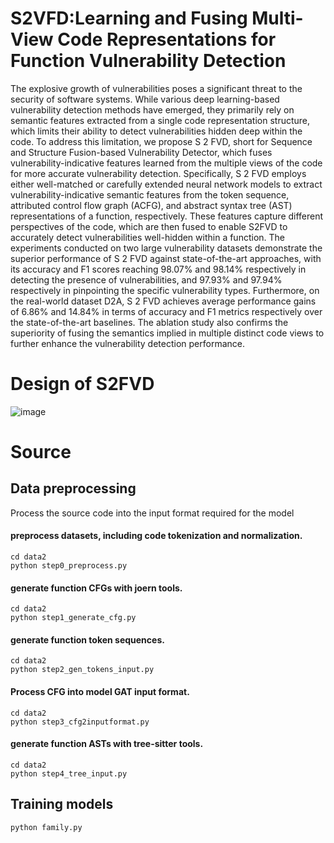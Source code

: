 # S2VFD:Learning and Fusing Multi-View Code Representations for Function Vulnerability Detection
The explosive growth of vulnerabilities poses a significant threat to the security of software systems. While various deep learning-based vulnerability detection methods have emerged, they primarily rely on semantic features extracted from a single code representation structure, which limits their ability to detect vulnerabilities hidden deep within the code. To address this limitation, we propose S 2 FVD, short for Sequence and Structure Fusion-based Vulnerability Detector, which fuses vulnerability-indicative features learned from the multiple views of the code for more accurate vulnerability detection. Specifically, S 2 FVD employs either well-matched or carefully extended neural network models to extract vulnerability-indicative semantic features from the token sequence, attributed control flow graph (ACFG), and abstract syntax tree (AST) representations of a function, respectively. These features capture different perspectives of the code, which are then fused to enable S2FVD to accurately detect vulnerabilities well-hidden within a function. The experiments conducted on two large vulnerability datasets demonstrate the superior performance of S 2 FVD against state-of-the-art approaches, with its accuracy and F1 scores reaching 98.07% and 98.14% respectively in detecting the presence of vulnerabilities, and 97.93% and 97.94% respectively in pinpointing the specific vulnerability types. Furthermore, on the real-world dataset D2A, S 2 FVD achieves average performance gains of 6.86% and 14.84% in terms of accuracy and F1 metrics respectively over the state-of-the-art baselines. The ablation study also confirms the superiority of fusing the semantics implied in multiple distinct code views to further enhance the vulnerability detection performance.
# Design of S2FVD
![image](https://github.com/lv-jiajun/S2FVD/assets/118888372/b9b5b864-4abd-4f57-99b8-dcb404614537)

# Source
## Data preprocessing
Process the source code into the input format required for the model
#### preprocess datasets, including code tokenization and normalization.
```
cd data2
python step0_preprocess.py
```
#### generate function CFGs with joern tools.
```
cd data2
python step1_generate_cfg.py
```
#### generate function token sequences.
```
cd data2
python step2_gen_tokens_input.py
```
#### Process CFG into model GAT input format.
```
cd data2
python step3_cfg2inputformat.py
```
#### generate function ASTs with tree-sitter tools.
```
cd data2
python step4_tree_input.py
```
## Training models
```
python family.py
```



